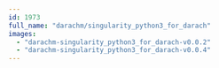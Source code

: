 ```yaml
---
id: 1973
full_name: "darachm/singularity_python3_for_darach"
images: 
  - "darachm-singularity_python3_for_darach-v0.0.2"
  - "darachm-singularity_python3_for_darach-v0.0.4"
---
```


